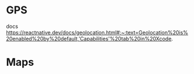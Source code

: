 # GPS
docs
https://reactnative.dev/docs/geolocation.html#:~:text=Geolocation%20is%20enabled%20by%20default,'Capabilities'%20tab%20in%20Xcode.

# Maps

